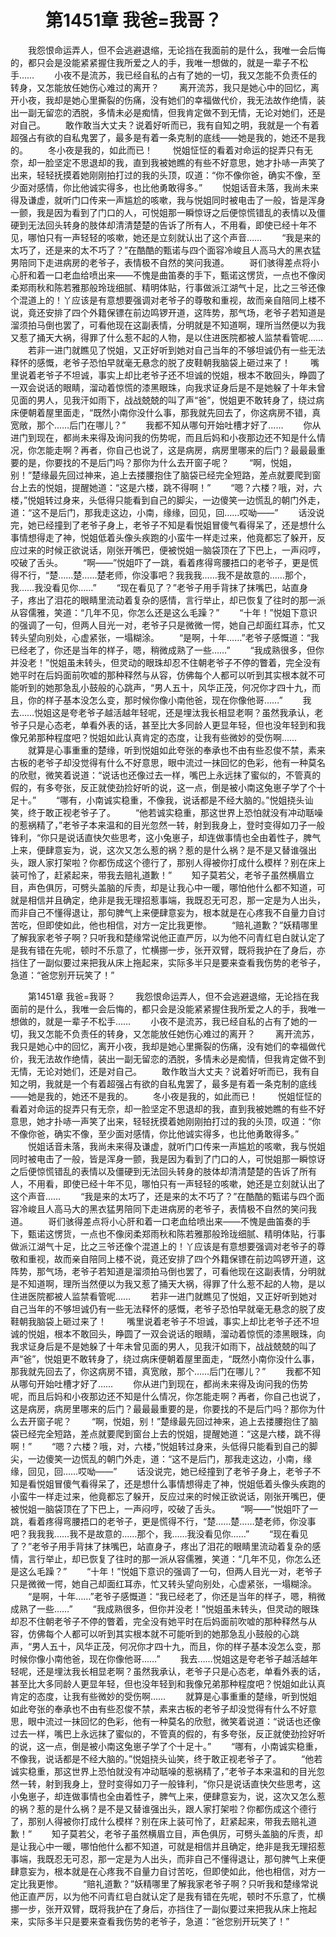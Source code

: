 # 　　第1451章 我爸=我哥？
　　我怨恨命运弄人，但不会逃避退缩，无论挡在我面前的是什么，我唯一会后悔的，都只会是没能紧紧握住我所爱之人的手，我唯一想做的，就是一辈子不松手……
　　小夜不是流苏，我已经自私的占有了她的一切，我又怎能不负责任的转身，又怎能放任她伤心难过的离开？
　　离开流苏，我只是她心中的回忆，离开小夜，我却是她心里撕裂的伤痛，没有她们的幸福做代价，我无法故作绝情，装出一副无留恋的洒脱，多情未必是痴情，但我肯定做不到无情，无论对她们，还是对自己。
　　敢作敢当大丈夫？说着好听而已，我有自知之明，我就是一个有着超强占有欲的自私鬼罢了，最多是有着一条克制的底线——她是我的，她还不是我的。
　　冬小夜是我的，如此而已！
　　悦姐怔怔的看着对命运的捉弄只有无奈，却一脸坚定不思退却的我，直到我被她瞧的有些不好意思，她才扑哧一声笑了出来，轻轻抚摸着她刚刚拍打过的我的头顶，叹道：“你不像你爸，确实不像，至少面对感情，你比他诚实得多，也比他勇敢得多。”
　　悦姐话音未落，我尚未来得及谦虚，就听门口传来一声尴尬的咳嗽，我与悦姐同时被电击了一般，皆是浑身一颤，我是因为看到了门口的人，可悦姐那一瞬惊讶之后便惊慌错乱的表情以及僵硬到无法回头转身的肢体却清清楚楚的告诉了所有人，不用看，即使已经十年不见，哪怕只有一声轻轻的咳嗽，她还是立刻就认出了这个声音……
　　“我是来的太巧了，还是来的太不巧了？”在酷酷的甄诺与四个面容冷峻且人高马大的黑衣猛男陪同下走进病房的老爷子，表情极不自然的笑问我道。
　　哥们骇得差点将小心肝和着一口老血给喷出来——不愧是曲笛奏的手下，甄诺这愣货，一点也不像闵柔郑雨秋和陈若雅那般玲珑细腻、精明体贴，行事做派江湖气十足，比之三爷还像个混道上的！丫应该是有意想要强调对老爷子的尊敬和重视，故而亲自陪同上楼不说，竟还安排了四个外籍保镖在前边鸣锣开道，这阵势，那气场，老爷子若知道是溜须拍马倒也罢了，可看他现在这副表情，分明就是不知道啊，理所当然便以为我又惹了捅天大祸，得罪了什么惹不起的人物，是以住进医院都被人监禁看管呢……
　　若非一进门就瞧见了悦姐，又正好听到她对自己当年的不够坦诚仍有一些无法释怀的感慨，老爷子恐怕早就毫无悬念的脱了皮鞋朝我脑袋上砸过来了！
　　嘴里说着老爷子不坦诚，事实上却比老爷子还不坦诚的悦姐，根本不敢回头，睁圆了一双会说话的眼睛，溜动着惊慌的漆黑眼珠，向我求证身后是不是她躲了十年未曾见面的男人，见我汗如雨下，战战兢兢的叫了声“爸”，悦姐更不敢转身了，绕过病床便朝着屋里面走，“既然小南你没什么事，那我就先回去了，你这病房不错，真宽敞，那个……后门在哪儿？”
　　我都不知从哪句开始吐槽才好了……
　　你从进门到现在，都尚未来得及询问我的伤势呢，而且后妈和小夜那边还不知是什么情况，你怎能走啊？再者，你自己也说了，这是病房，病房里哪来的后门？最最最重要的是，你要找的不是后门吗？那你为什么去开窗子呢？
　　“啊，悦姐，别！”楚缘最先回过神来，追上去搂腰抱住了脑袋已经完全短路，差点就要爬到窗台上去的悦姐，提醒她道：“这是六楼，跳不得啊！”
　　“嗯？六楼？哦，对，六楼，”悦姐转过身来，头低得只能看到自己的脚尖，一边傻笑一边慌乱的朝门外走，道：“这不是后门，那我走这边，小南，缘缘，回见，回……哎呦——”
　　话没说完，她已经撞到了老爷子身上，老爷子不知是看悦姐冒傻气看得呆了，还是想什么事情想得走了神，悦姐低着头像头疾跑的小蛮牛一样走过来，他竟都忘了躲开，反应过来的时候正欲说话，刚张开嘴巴，便被悦姐一脑袋顶在了下巴上，一声闷哼，咬破了舌头。
　　“啊——”悦姐吓了一跳，看着疼得弯腰捂口的老爷子，更是慌得不行，“楚……楚……楚老师，你没事吧？我我我……我不是故意的……那个，我……我没看见你……”
　　“现在看见了？”老爷子用手背抹了抹嘴巴，站直身子，疼出了泪花的眼睛里流动着复杂的感情，言行举止，却已恢复了往时的那一派从容儒雅，笑道：“几年不见，你怎么还是这么毛躁？”
　　“十年！”悦姐下意识的强调了一句，但两人目光一对，老爷子只是微微一愕，她自己却面红耳赤，忙又转头望向别处，心虚紧张，一塌糊涂。
　　“是啊，十年……”老爷子感慨道：“我已经老了，你还是当年的样子，嗯，稍微成熟了一些……”
　　“我成熟很多，但你并没老！”悦姐虽未转头，但灵动的眼珠却忍不住朝老爷子不停的瞥着，完全没有她平时在后妈面前吹嘘的那种释然与从容，仿佛每个人都可以听到其实根本就不可能听到的她那急乱小鼓般的心跳声，“男人五十，风华正茂，何况你才四十九，而且，你的样子基本没怎么变，那时候你像小南他爸，现在你像他哥……”
　　我去……悦姐这是夸老爷子越活越年轻呢，还是埋汰我长相显老啊？虽然我承认，老爷子只是心态老，单看外表的话，甚至比大多同龄人更显年轻，但也没年轻到和我像兄弟那种程度吧？悦姐如此认真肯定的态度，让我有些微妙的受伤啊……
　　就算是心事重重的楚缘，听到悦姐如此夸张的奉承也不由有些忍俊不禁，素来古板的老爷子却没觉得有什么不好意思，眼中流过一抹回忆的色彩，他有一种莫名的欣慰，微笑着说道：“说话也还像过去一样，嘴巴上永远抹了蜜似的，不管真的假的，有多夸张，反正就使劲捡好听的说，这一点，倒是被小南这兔崽子学了个十足十。”
　　“哪有，小南诚实稳重，不像我，说话都是不经大脑的。”悦姐挠头讪笑，终于敢正视老爷子了。
　　“他若诚实稳重，那这世界上恐怕就没有冲动聒噪的惹祸精了，”老爷子本来温和的目光忽然一转，射到我身上，登时变得如刀子一般锋利，“你只是说话直快欠些思考，这小兔崽子，却连做事情也全由着性子，脾气上来，便肆意妄为，说，这次又怎么惹的祸？惹的是什么祸？是不是又替谁强出头，跟人家打架啦？你都伤成这个德行了，那别人得被你打成什么模样？别在床上装可怜了，赶紧起来，带我去赔礼道歉！”
　　知子莫若父，老爷子虽然横眉立目，声色俱厉，可劈头盖脑的斥责，却是让我心中一暖，哪怕他什么都不知道，可就是相信并且确定，绝非是我无理招惹事端，我既忍无可忍，那一定是为人出头，而非自己不懂得退让，那句脾气上来便肆意妄为，根本就是在心疼我不自量力自讨苦吃，但即使如此，他也相信，对方一定比我更惨。
　　“赔礼道歉？”妖精哪里了解我家老爷子啊？只听我和楚缘常说他正直严厉，以为他不问青红皂白就认定了是我有错在先呢，顿时不乐意了，忙横挪一步，张开双臂，既将我护在了身后，亦挡住了一副似要过来把我从床上拖起来，实际多半只是要来查看我伤势的老爷子，急道：“爸您别开玩笑了！”

　　第1451章 我爸=我哥？
　　我怨恨命运弄人，但不会逃避退缩，无论挡在我面前的是什么，我唯一会后悔的，都只会是没能紧紧握住我所爱之人的手，我唯一想做的，就是一辈子不松手……
　　小夜不是流苏，我已经自私的占有了她的一切，我又怎能不负责任的转身，又怎能放任她伤心难过的离开？
　　离开流苏，我只是她心中的回忆，离开小夜，我却是她心里撕裂的伤痛，没有她们的幸福做代价，我无法故作绝情，装出一副无留恋的洒脱，多情未必是痴情，但我肯定做不到无情，无论对她们，还是对自己。
　　敢作敢当大丈夫？说着好听而已，我有自知之明，我就是一个有着超强占有欲的自私鬼罢了，最多是有着一条克制的底线——她是我的，她还不是我的。
　　冬小夜是我的，如此而已！
　　悦姐怔怔的看着对命运的捉弄只有无奈，却一脸坚定不思退却的我，直到我被她瞧的有些不好意思，她才扑哧一声笑了出来，轻轻抚摸着她刚刚拍打过的我的头顶，叹道：“你不像你爸，确实不像，至少面对感情，你比他诚实得多，也比他勇敢得多。”
　　悦姐话音未落，我尚未来得及谦虚，就听门口传来一声尴尬的咳嗽，我与悦姐同时被电击了一般，皆是浑身一颤，我是因为看到了门口的人，可悦姐那一瞬惊讶之后便惊慌错乱的表情以及僵硬到无法回头转身的肢体却清清楚楚的告诉了所有人，不用看，即使已经十年不见，哪怕只有一声轻轻的咳嗽，她还是立刻就认出了这个声音……
　　“我是来的太巧了，还是来的太不巧了？”在酷酷的甄诺与四个面容冷峻且人高马大的黑衣猛男陪同下走进病房的老爷子，表情极不自然的笑问我道。
　　哥们骇得差点将小心肝和着一口老血给喷出来——不愧是曲笛奏的手下，甄诺这愣货，一点也不像闵柔郑雨秋和陈若雅那般玲珑细腻、精明体贴，行事做派江湖气十足，比之三爷还像个混道上的！丫应该是有意想要强调对老爷子的尊敬和重视，故而亲自陪同上楼不说，竟还安排了四个外籍保镖在前边鸣锣开道，这阵势，那气场，老爷子若知道是溜须拍马倒也罢了，可看他现在这副表情，分明就是不知道啊，理所当然便以为我又惹了捅天大祸，得罪了什么惹不起的人物，是以住进医院都被人监禁看管呢……
　　若非一进门就瞧见了悦姐，又正好听到她对自己当年的不够坦诚仍有一些无法释怀的感慨，老爷子恐怕早就毫无悬念的脱了皮鞋朝我脑袋上砸过来了！
　　嘴里说着老爷子不坦诚，事实上却比老爷子还不坦诚的悦姐，根本不敢回头，睁圆了一双会说话的眼睛，溜动着惊慌的漆黑眼珠，向我求证身后是不是她躲了十年未曾见面的男人，见我汗如雨下，战战兢兢的叫了声“爸”，悦姐更不敢转身了，绕过病床便朝着屋里面走，“既然小南你没什么事，那我就先回去了，你这病房不错，真宽敞，那个……后门在哪儿？”
　　我都不知从哪句开始吐槽才好了……
　　你从进门到现在，都尚未来得及询问我的伤势呢，而且后妈和小夜那边还不知是什么情况，你怎能走啊？再者，你自己也说了，这是病房，病房里哪来的后门？最最最重要的是，你要找的不是后门吗？那你为什么去开窗子呢？
　　“啊，悦姐，别！”楚缘最先回过神来，追上去搂腰抱住了脑袋已经完全短路，差点就要爬到窗台上去的悦姐，提醒她道：“这是六楼，跳不得啊！”
　　“嗯？六楼？哦，对，六楼，”悦姐转过身来，头低得只能看到自己的脚尖，一边傻笑一边慌乱的朝门外走，道：“这不是后门，那我走这边，小南，缘缘，回见，回……哎呦——”
　　话没说完，她已经撞到了老爷子身上，老爷子不知是看悦姐冒傻气看得呆了，还是想什么事情想得走了神，悦姐低着头像头疾跑的小蛮牛一样走过来，他竟都忘了躲开，反应过来的时候正欲说话，刚张开嘴巴，便被悦姐一脑袋顶在了下巴上，一声闷哼，咬破了舌头。
　　“啊——”悦姐吓了一跳，看着疼得弯腰捂口的老爷子，更是慌得不行，“楚……楚……楚老师，你没事吧？我我我……我不是故意的……那个，我……我没看见你……”
　　“现在看见了？”老爷子用手背抹了抹嘴巴，站直身子，疼出了泪花的眼睛里流动着复杂的感情，言行举止，却已恢复了往时的那一派从容儒雅，笑道：“几年不见，你怎么还是这么毛躁？”
　　“十年！”悦姐下意识的强调了一句，但两人目光一对，老爷子只是微微一愕，她自己却面红耳赤，忙又转头望向别处，心虚紧张，一塌糊涂。
　　“是啊，十年……”老爷子感慨道：“我已经老了，你还是当年的样子，嗯，稍微成熟了一些……”
　　“我成熟很多，但你并没老！”悦姐虽未转头，但灵动的眼珠却忍不住朝老爷子不停的瞥着，完全没有她平时在后妈面前吹嘘的那种释然与从容，仿佛每个人都可以听到其实根本就不可能听到的她那急乱小鼓般的心跳声，“男人五十，风华正茂，何况你才四十九，而且，你的样子基本没怎么变，那时候你像小南他爸，现在你像他哥……”
　　我去……悦姐这是夸老爷子越活越年轻呢，还是埋汰我长相显老啊？虽然我承认，老爷子只是心态老，单看外表的话，甚至比大多同龄人更显年轻，但也没年轻到和我像兄弟那种程度吧？悦姐如此认真肯定的态度，让我有些微妙的受伤啊……
　　就算是心事重重的楚缘，听到悦姐如此夸张的奉承也不由有些忍俊不禁，素来古板的老爷子却没觉得有什么不好意思，眼中流过一抹回忆的色彩，他有一种莫名的欣慰，微笑着说道：“说话也还像过去一样，嘴巴上永远抹了蜜似的，不管真的假的，有多夸张，反正就使劲捡好听的说，这一点，倒是被小南这兔崽子学了个十足十。”
　　“哪有，小南诚实稳重，不像我，说话都是不经大脑的。”悦姐挠头讪笑，终于敢正视老爷子了。
　　“他若诚实稳重，那这世界上恐怕就没有冲动聒噪的惹祸精了，”老爷子本来温和的目光忽然一转，射到我身上，登时变得如刀子一般锋利，“你只是说话直快欠些思考，这小兔崽子，却连做事情也全由着性子，脾气上来，便肆意妄为，说，这次又怎么惹的祸？惹的是什么祸？是不是又替谁强出头，跟人家打架啦？你都伤成这个德行了，那别人得被你打成什么模样？别在床上装可怜了，赶紧起来，带我去赔礼道歉！”
　　知子莫若父，老爷子虽然横眉立目，声色俱厉，可劈头盖脑的斥责，却是让我心中一暖，哪怕他什么都不知道，可就是相信并且确定，绝非是我无理招惹事端，我既忍无可忍，那一定是为人出头，而非自己不懂得退让，那句脾气上来便肆意妄为，根本就是在心疼我不自量力自讨苦吃，但即使如此，他也相信，对方一定比我更惨。
　　“赔礼道歉？”妖精哪里了解我家老爷子啊？只听我和楚缘常说他正直严厉，以为他不问青红皂白就认定了是我有错在先呢，顿时不乐意了，忙横挪一步，张开双臂，既将我护在了身后，亦挡住了一副似要过来把我从床上拖起来，实际多半只是要来查看我伤势的老爷子，急道：“爸您别开玩笑了！”
